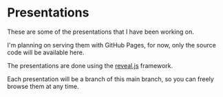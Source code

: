 # Presentations

These are some of the presentations that I have been working on.

I'm planning on serving them with GitHub Pages, for now, only the
source code will be available here.

The presentations are done using the [reveal.js](https://revealjs.com/)
framework.

Each presentation will be a branch of this main branch, so you can freely
browse them at any time.

